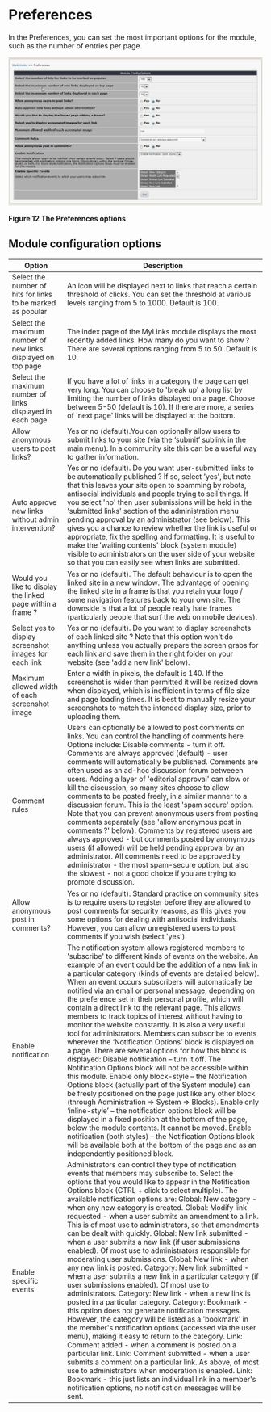 # Preferences

In the Preferences, you can set the most important options for the module, such as the number of entries per page.

![img\_2.jpg](.gitbook/assets/img_14.jpg)

**Figure 12 The Preferences options**

## Module configuration options

| Option | Description |
| --- | --- |
| Select the number of hits for links to be marked as popular | An icon   will be displayed next to links that reach a certain threshold of clicks. You can set the threshold at various levels ranging from 5 to 1000. Default is 100. |
| Select the maximum number of new links displayed on top page | The index page of the MyLinks module displays the most recently added links. How many do you want to show ? There are several options ranging from 5 to 50. Default is 10. |
| Select the maximum number of links displayed in each page | If you have a lot of links in a category the page can get very long. You can choose to 'break up' a long list by limiting the number of links displayed on a page. Choose between 5-50 \(default is 10\). If there are more, a series of 'next page' links will be displayed at the bottom. |
| Allow anonymous users to post links? | Yes or no \(default\).You can optionally allow users to submit links to your site \(via the ‘submit’ sublink in the main menu\). In a community site this can be a useful way to gather information. |
| Auto approve new links without admin intervention? | Yes or no \(default\). Do you want user-submitted links to be automatically published ? If so, select 'yes', but note that this leaves your site open to spamming by robots, antisocial individuals and people trying to sell things. If you select 'no' then user submissions will be held in the 'submitted links' section of the administration menu pending approval by an administrator \(see below\). This gives you a chance to review whether the link is useful or appropriate, fix the spelling and formatting. It is useful to make the 'waiting contents' block \(system module\) visible to administrators on the user side of your website so that you can easily see when links are submitted. |
| Would you like to display the linked page within a frame ? | Yes or no \(default\). The default behaviour is to open the linked site in a new window. The advantage of opening the linked site in a frame is that you retain your logo / some navigation features back to your own site. The downside is that a lot of people really hate frames \(particularly people that surf the web on mobile devices\). |
| Select yes to display screenshot images for each link | Yes or no \(default\). Do you want to display screenshots of each linked site ? Note that this option won't do anything unless you actually prepare the screen grabs for each link and save them in the right folder on your website \(see 'add a new link' below\). |
| Maximum allowed width of each screenshot image | Enter a width in pixels, the default is 140. If the screenshot is wider than permitted it will be resized down when displayed, which is inefficient in terms of file size and page loading times. It is best to manually resize your screenshots to match the intended display size, prior to uploading them. |
| Comment rules | Users can optionally be allowed to post comments on links. You can control the handling of comments here. Options include:  Disable comments - turn it off.   Comments are always approved \(default\) - user comments will automatically be published. Comments are often used as an ad-hoc discussion forum betweeen users. Adding a layer of 'editorial approval' can slow or kill the discussion, so many sites choose to allow comments to be posted freely, in a similar manner to a discussion forum. This is the least 'spam secure' option. Note that you can prevent anonymous users from posting comments separately \(see 'allow anonymous post in comments ?' below\).    Comments by registered users are always approved - but comments posted by anonymous users \(if allowed\) will be held pending approval by an administrator.  All comments need to be approved by administrator - the most spam-secure option, but also the slowest - not a good choice if you are trying to promote discussion. |
| Allow anonymous post in comments? | Yes or no \(default\). Standard practice on community sites is to require users to register before they are allowed to post comments for security reasons, as this gives you some options for dealing with antisocial individuals. However, you can allow unregistered users to post comments if you wish \(select 'yes'\). |
| Enable notification | The notification system allows registered members to 'subscribe' to different kinds of events on the website. An example of an event could be the addition of a new link in a particular category \(kinds of events are detailed below\). When an event occurs subscribers will automatically be notified via an email or personal message, depending on the preference set in their personal profile, which will contain a direct link to the relevant page. This allows members to track topics of interest without having to monitor the website constantly. It is also a very useful tool for administrators. Members can subscribe to events wherever the ‘Notification Options’ block is displayed on a page. There are several options for how this block is displayed: Disable notification – turn it off. The Notification Options block will not be accessible within this module. Enable only block-style – the Notification Options block \(actually part of the System module\) can be freely positioned on the page just like any other block \(through Administration =&gt; System =&gt; Blocks\).   Enable only ‘inline-style’ – the notification options block will be displayed in a fixed position at the bottom of the page, below the module contents. It cannot be moved.  Enable notification \(both styles\) – the Notification Options block will be available both at the bottom of the page and as an independently positioned block. |
| Enable specific events | Administrators can control they type of notification events that members may subscribe to. Select the options that you would like to appear in the Notification Options block \(CTRL + click to select multiple\). The available notification options are:  Global: New category - when any new category is created.  Global: Modify link requested - when a user submits an amendment to a link. This is of most use to administrators, so that amendments can be dealt with quickly.  Global: New link submitted - when a user submits a new link \(if user submissions enabled\). Of most use to administrators responsible for moderating user submissions.  Global: New link - when any new link is posted.  Category: New link submitted - when a user submits a new link in a particular category \(if user submissions enabled\). Of most use to administrators.  Category: New link - when a new link is posted in a particular category.  Category: Bookmark - this option does not generate notification messages. However, the category will be listed as a 'bookmark' in the member's notification options \(accessed via the user menu\), making it easy to return to the category.  Link: Comment added - when a comment is posted on a particular link.  Link: Comment submitted - when a user submits a comment on a particular link. As above, of most use to administrators when moderation is enabled.  Link: Bookmark - this just lists an individual link in a member's notification options, no notification messages will be sent. |

